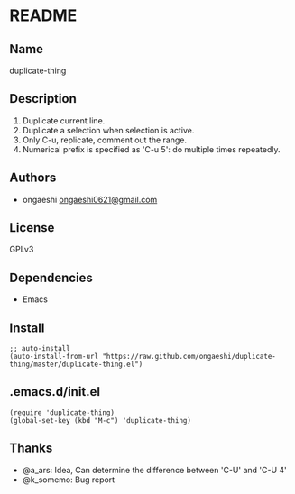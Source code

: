 # README

## Name

duplicate-thing

## Description

1. Duplicate current line.
2. Duplicate a selection when selection is active.
3. Only C-u, replicate, comment out the range.
4. Numerical prefix is specified as 'C-u 5': do multiple times repeatedly.

## Authors

* ongaeshi <ongaeshi0621@gmail.com>

## License

GPLv3

## Dependencies

* Emacs

## Install

```emacs-lisp
;; auto-install
(auto-install-from-url "https://raw.github.com/ongaeshi/duplicate-thing/master/duplicate-thing.el")
```

## .emacs.d/init.el

```emacs-lisp
(require 'duplicate-thing)
(global-set-key (kbd "M-c") 'duplicate-thing)
```

## Thanks

* @a_ars: Idea, Can determine the difference between 'C-U' and 'C-U 4'
* @k_somemo: Bug report
